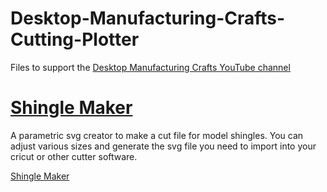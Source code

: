 # Desktop-Manufacturing-Crafts-Cutting-Plotter
Files to support the [Desktop Manufacturing Crafts YouTube channel](https://www.youtube.com/@DesktopManufacturingCrafts)

# [Shingle Maker](https://creuzerm.github.io/Desktop-Manufacturing-Crafts-Cutting-Plotter/ShingleMaker.html)
A parametric svg creator to make a cut file for model shingles. You can adjust various sizes and generate the svg file you need to import into your cricut or other cutter software.

[Shingle Maker](https://creuzerm.github.io/Desktop-Manufacturing-Crafts-Cutting-Plotter/ShingleMaker.html)
